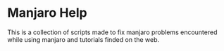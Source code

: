 # Manjaro Help

This is a collection of scripts made to fix manjaro problems encountered while using manjaro and tutorials finded on the web.
